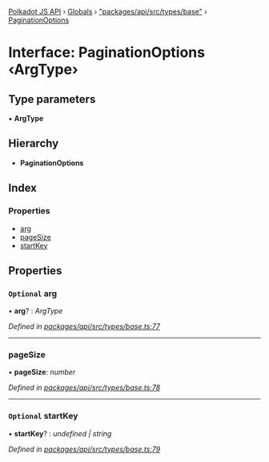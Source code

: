 [Polkadot JS API](../README.md) › [Globals](../globals.md) › ["packages/api/src/types/base"](../modules/_packages_api_src_types_base_.md) › [PaginationOptions](_packages_api_src_types_base_.paginationoptions.md)

# Interface: PaginationOptions ‹**ArgType**›

## Type parameters

▪ **ArgType**

## Hierarchy

* **PaginationOptions**

## Index

### Properties

* [arg](_packages_api_src_types_base_.paginationoptions.md#optional-arg)
* [pageSize](_packages_api_src_types_base_.paginationoptions.md#pagesize)
* [startKey](_packages_api_src_types_base_.paginationoptions.md#optional-startkey)

## Properties

### `Optional` arg

• **arg**? : *ArgType*

*Defined in [packages/api/src/types/base.ts:77](https://github.com/polkadot-js/api/blob/9188e29dcc/packages/api/src/types/base.ts#L77)*

___

###  pageSize

• **pageSize**: *number*

*Defined in [packages/api/src/types/base.ts:78](https://github.com/polkadot-js/api/blob/9188e29dcc/packages/api/src/types/base.ts#L78)*

___

### `Optional` startKey

• **startKey**? : *undefined | string*

*Defined in [packages/api/src/types/base.ts:79](https://github.com/polkadot-js/api/blob/9188e29dcc/packages/api/src/types/base.ts#L79)*

